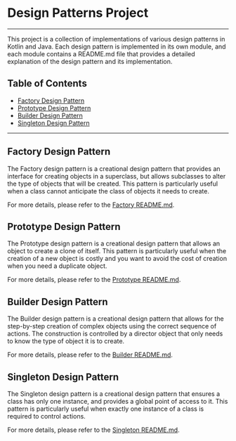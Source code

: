 # Design Patterns Project

---

This project is a collection of implementations of various design patterns in Kotlin and Java. Each design pattern is implemented in its own module, and each module contains a README.md file that provides a detailed explanation of the design pattern and its implementation.  

## Table of Contents

- [Factory Design Pattern](#Factory-Design-Pattern)
- [Prototype Design Pattern](#Prototype-Design-Pattern)
- [Builder Design Pattern](#Builder-Design-Pattern)
- [Singleton Design Pattern](#Singleton-Design-Pattern)

---

## <h2 name="Factory Design Pattern" id="Factory-Design-Pattern">Factory Design Pattern</h2>

The Factory design pattern is a creational design pattern that provides an interface for 
creating objects in a superclass, but allows subclasses to alter the type of objects 
that will be created. This pattern is particularly useful when a class cannot anticipate 
the class of objects it needs to create.  

For more details, please refer to the [Factory README.md](Factory/README.md).  

## <h2 name="Prototype Design Pattern" id="Prototype-Design-Pattern">Prototype Design Pattern</h2>

The Prototype design pattern is a creational design pattern that allows an object to 
create a clone of itself. This pattern is particularly useful when the creation of a 
new object is costly and you want to avoid the cost of creation when you need a duplicate 
object.  

For more details, please refer to the [Prototype README.md](Prototype/README.md).  

## <h2 name="Builder Design Pattern" id="Builder-Design-Pattern">Builder Design Pattern</h2>

The Builder design pattern is a creational design pattern that allows for the step-by-step 
creation of complex objects using the correct sequence of actions. The construction is 
controlled by a director object that only needs to know the type of object it is to create.  

For more details, please refer to the [Builder README.md](Builder/README.md).  

## <h2 name="Singleton Design Pattern" id="Singleton-Design-Pattern">Singleton Design Pattern</h2>

The Singleton design pattern is a creational design pattern that ensures a class has 
only one instance, and provides a global point of access to it. This pattern is 
particularly useful when exactly one instance of a class is required to control actions.  

For more details, please refer to the [Singleton README.md](Singleton/README.md).